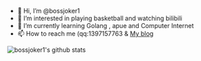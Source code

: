 - 👋 Hi, I’m @bossjoker1
- 👀 I’m interested in playing basketball and watching bilibili
- 🌱 I’m currently learning Golang , apue and Computer Internet
- 📫 How to reach me (qq:1397157763 & [My blog](https://bosshhh.top)

![bossjoker1's github stats](https://github-readme-stats.vercel.app/api?username=bossjoker1&show_icons=true&theme=radical) 

<!---
bossjoker1/bossjoker1 is a ✨ special ✨ repository because its `README.md` (this file) appears on your GitHub profile.
You can click the Preview link to take a look at your changes.
--->

